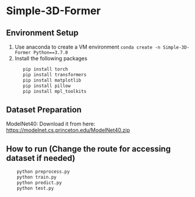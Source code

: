 # Simple-3D-Former
## Environment Setup
  1. Use anaconda to create a VM environment
     `conda create -n Simple-3D-Former Python==3.7.0`
  2. Install the following packages
     ```bash
        pip install torch
        pip install transformers
        pip install matplotlib
        pip install pillow
        pip install mpl_toolkits
     
## Dataset Preparation
ModelNet40: Download it from here: https://modelnet.cs.princeton.edu/ModelNet40.zip

## How to run (Change the route for accessing dataset if needed)
```bash
    python preprocess.py
    python train.py
    python predict.py
    python test.py
